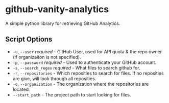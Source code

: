 # github-vanity-analytics
A simple python library for retrieving GitHub Analytics.


## Script Options

* `-u`, `--user` <string> *required* - GitHub User, used for API quota & the repo owner (if organizaiton is not specified).
* `-p`, `--password` <string> *required* - Used to authenticate your GitHub account.
* `-s`, `--search_regex` <string> *required* - What files to search github for.
* `-r`, `--repositories` <list> - Which reposities to search for files. If no reposities are give, will look through all reposities.
* `-o`, `--organization` <string> - The organization where the repositories are located.
* `--start_path` <string> - The project path to start looking for files.
